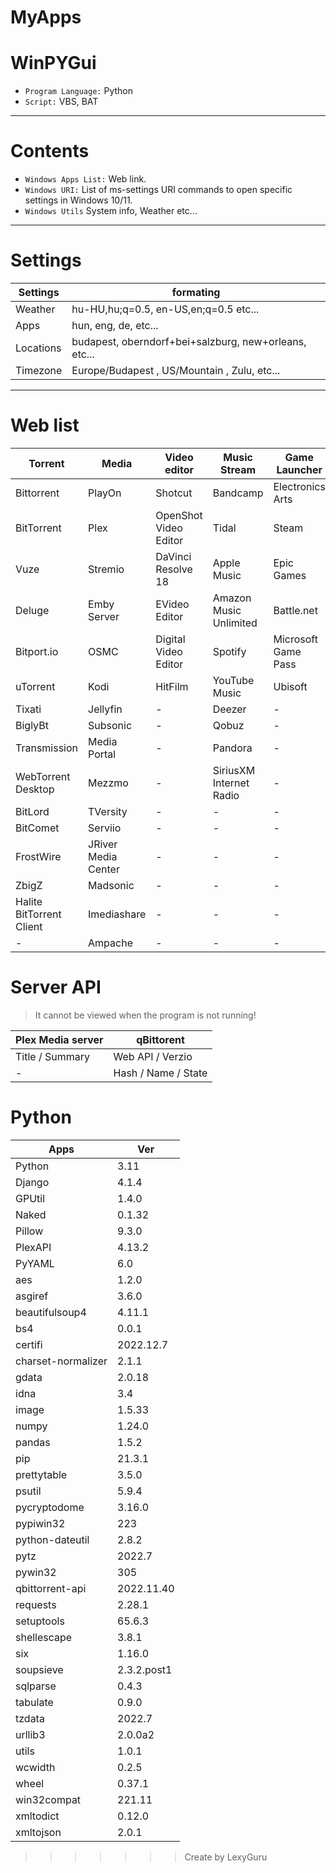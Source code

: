 # MyApps
# WinPYGui

- `Program Language:` Python 
- `Script:` VBS, BAT

---
# Contents

- `Windows Apps List:` Web link.
- `Windows URI:` List of ms-settings URI commands to open specific settings in Windows 10/11.
- `Windows Utils` System info, Weather etc...

---
# Settings

| Settings  | formating                                             |
|-----------|-------------------------------------------------------|
| Weather   | hu-HU,hu;q=0.5, en-US,en;q=0.5  etc...                |
| Apps      | hun, eng, de, etc...                                  |
| Locations | budapest, oberndorf+bei+salzburg, new+orleans, etc... |
| Timezone  | Europe/Budapest , US/Mountain , Zulu, etc...          |

---
# Web list

| Torrent                  | Media               | Video editor          | Music Stream            | Game Launcher       |
|--------------------------|---------------------|-----------------------|-------------------------|---------------------|
| Bittorrent               | PlayOn              | Shotcut               | Bandcamp                | Electronics Arts    |
| BitTorrent               | Plex                | OpenShot Video Editor | Tidal                   | Steam               |
| Vuze                     | Stremio             | DaVinci Resolve 18    | Apple Music             | Epic Games          |
| Deluge                   | Emby Server         | EVideo Editor         | Amazon Music Unlimited  | Battle.net          |
| Bitport.io               | OSMC                | Digital Video Editor  | Spotify                 | Microsoft Game Pass |
| uTorrent                 | Kodi                | HitFilm               | YouTube Music           | Ubisoft             |
| Tixati                   | Jellyfin            | -                     | Deezer                  | -                   |
| BiglyBt                  | Subsonic            | -                     | Qobuz                   | -                   |
| Transmission             | Media Portal        | -                     | Pandora                 | -                   |
| WebTorrent Desktop       | Mezzmo              | -                     | SiriusXM Internet Radio | -                   |
| BitLord                  | TVersity            | -                     | -                       | -                   |
| BitComet                 | Serviio             | -                     | -                       | -                   |
| FrostWire                | JRiver Media Center | -                     | -                       | -                   |
| ZbigZ                    | Madsonic            | -                     | -                       | -                   |
| Halite BitTorrent Client | Imediashare         | -                     | -                       | -                   |
| -                        | Ampache             | -                     | -                       | -                   |

# Server API 
> It cannot be viewed when the program is not running! 

| Plex Media server | qBittorent            |
|-------------------|-----------------------|
| Title  / Summary  | Web API / Verzio      |
| -                 | Hash /  Name /  State |


# Python 

| Apps               | Ver             |
|--------------------|-----------------|
| Python             | 3.11            |
| Django             | 4.1.4           |
| GPUtil             | 	1.4.0          |
| Naked              | 	0.1.32         |
| Pillow             | 	9.3.0          |
| PlexAPI            | 	4.13.2         |
| PyYAML             | 	6.0            |
| aes                | 	1.2.0          |
| asgiref            | 	3.6.0          |
| beautifulsoup4     | 	4.11.1         |
| bs4                | 	0.0.1          |
| certifi            | 	2022.12.7      |
| charset-normalizer | 	2.1.1	         |
| gdata              | 	2.0.18	        |
| idna               | 	3.4	           |
| image              | 	1.5.33	        |
| numpy              | 	1.24.0	        |
| pandas             | 	1.5.2	         |
| pip                | 	21.3.1	        |
| prettytable        | 	3.5.0	         |
| psutil             | 	5.9.4	         |
| pycryptodome       | 	3.16.0	        |
| pypiwin32          | 	223	           |
| python-dateutil    | 	2.8.2	         | 
| pytz               | 	2022.7	        |
| pywin32            | 	305	           |
| qbittorrent-api    | 	2022.11.40	    |
| requests           | 	2.28.1	        |
| setuptools         | 	65.6.3	        |
| shellescape        | 	3.8.1	         |
| six                | 	1.16.0	        |
| soupsieve          | 	2.3.2.post1	   |
| sqlparse           | 	0.4.3	         | 
| tabulate           | 	0.9.0	         |
| tzdata             | 	2022.7	        |
| urllib3            | 	2.0.0a2	       |
| utils              | 	1.0.1	         | 
| wcwidth            | 	0.2.5	         |
| wheel              | 	0.37.1	        |
| win32compat        | 	221.11	        |
| xmltodict          | 	0.12.0	        |
| xmltojson          | 	2.0.1	         |




>>>>>>> Create by LexyGuru 

